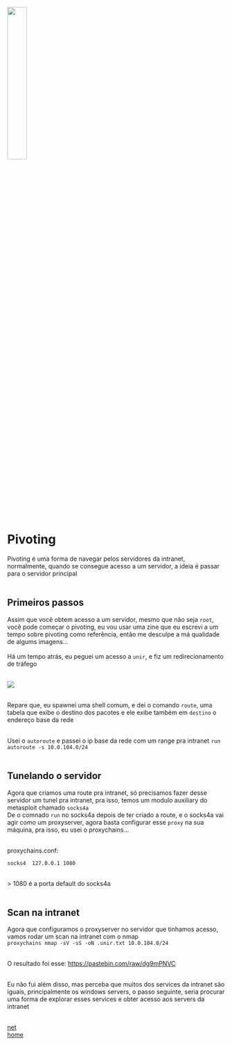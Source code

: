<img width="30%" src="https://i.imgur.com/CGV9DU1.png"></img>

# Pivoting
Pivoting é uma forma de navegar pelos servidores da intranet, normalmente, quando se consegue acesso a um servidor, a ideia é passar para o servidor principal<br><br>

## Primeiros passos
Assim que você obtem acesso a um servidor, mesmo que não seja `root`, você pode começar o pivoting, eu vou usar uma zine que eu escrevi a um tempo sobre pivoting como referência, então me desculpe a má qualidade de algums imagens...<br><br>
Há um tempo atrás, eu peguei um acesso a `unir`, e fiz um redirecionamento de tráfego<br><br>

<img src="https://i.imgur.com/DdQwWo3.png"><br><br>

Repare que, eu spawnei uma shell comum, e dei o comando `route`, uma tabela que exibe o destino dos pacotes e ele exibe também em `destino` o endereço base da rede<br><br>

Usei o `autoroute` e passei o ip base da rede com um range pra intranet `run autoroute -s 10.0.104.0/24`<br><br>

## Tunelando o servidor
Agora que criamos uma route pra intranet, só precisamos fazer desse servidor um tunel pra intranet, pra isso, temos um modulo auxiliary do metasploit chamado `socks4a`<br>
De o comnado `run` no socks4a depois de ter criado a route, e o socks4a vai agir como um proxyserver, agora basta configurar esse `proxy` na sua máquina, pra isso, eu usei o proxychains...<br><br>

proxychains.conf:<br>
```
socks4  127.0.0.1 1080
```
<br>
> 1080 é a porta default do socks4a<br><br>

## Scan na intranet
Agora que configuramos o proxyserver no servidor que tinhamos acesso, vamos rodar um scan na intranet com o nmap<br>
`proxychains nmap -sV -sS -oN .unir.txt 10.0.104.0/24`<br><br>

O resultado foi esse: https://pastebin.com/raw/dg9mPNVC<br><br>

Eu não fui além disso, mas perceba que muitos dos services da intranet são iguais, principalmente os windows servers, o passo seguinte, seria procurar uma forma de explorar esses services e obter acesso aos servers da intranet<br><br>

[net](../README.md)<br>
[home](../../README.md)
